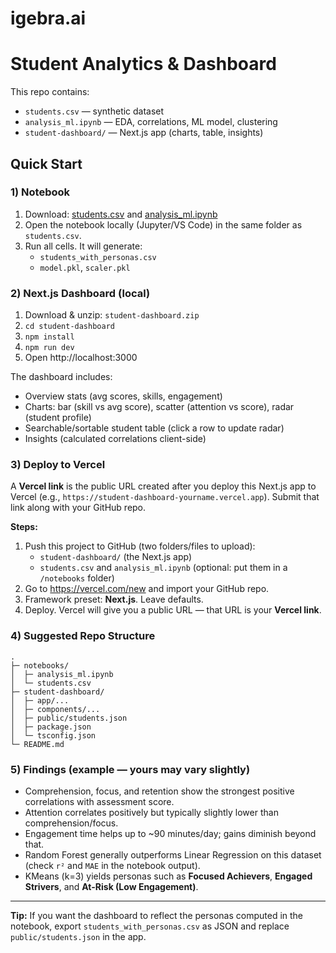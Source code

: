 # igebra.ai


# Student Analytics & Dashboard

This repo contains:
- `students.csv` — synthetic dataset
- `analysis_ml.ipynb` — EDA, correlations, ML model, clustering
- `student-dashboard/` — Next.js app (charts, table, insights)

## Quick Start

### 1) Notebook
1. Download: [students.csv](students.csv) and [analysis_ml.ipynb](analysis_ml.ipynb)
2. Open the notebook locally (Jupyter/VS Code) in the same folder as `students.csv`.
3. Run all cells. It will generate:
   - `students_with_personas.csv`
   - `model.pkl`, `scaler.pkl`

### 2) Next.js Dashboard (local)
1. Download & unzip: `student-dashboard.zip`
2. `cd student-dashboard`
3. `npm install`
4. `npm run dev`
5. Open http://localhost:3000

The dashboard includes:
- Overview stats (avg scores, skills, engagement)
- Charts: bar (skill vs avg score), scatter (attention vs score), radar (student profile)
- Searchable/sortable student table (click a row to update radar)
- Insights (calculated correlations client-side)

### 3) Deploy to Vercel
A **Vercel link** is the public URL created after you deploy this Next.js app to Vercel (e.g., `https://student-dashboard-yourname.vercel.app`). Submit that link along with your GitHub repo.

**Steps:**
1. Push this project to GitHub (two folders/files to upload):
   - `student-dashboard/` (the Next.js app)
   - `students.csv` and `analysis_ml.ipynb` (optional: put them in a `/notebooks` folder)
2. Go to https://vercel.com/new and import your GitHub repo.
3. Framework preset: **Next.js**. Leave defaults.
4. Deploy. Vercel will give you a public URL — that URL is your **Vercel link**.

### 4) Suggested Repo Structure
```
.
├─ notebooks/
│  ├─ analysis_ml.ipynb
│  └─ students.csv
├─ student-dashboard/
│  ├─ app/...
│  ├─ components/...
│  ├─ public/students.json
│  ├─ package.json
│  └─ tsconfig.json
└─ README.md
```

### 5) Findings (example — yours may vary slightly)
- Comprehension, focus, and retention show the strongest positive correlations with assessment score.
- Attention correlates positively but typically slightly lower than comprehension/focus.
- Engagement time helps up to ~90 minutes/day; gains diminish beyond that.
- Random Forest generally outperforms Linear Regression on this dataset (check `r²` and `MAE` in the notebook output).
- KMeans (k=3) yields personas such as **Focused Achievers**, **Engaged Strivers**, and **At-Risk (Low Engagement)**.

---

**Tip:** If you want the dashboard to reflect the personas computed in the notebook, export `students_with_personas.csv` as JSON and replace `public/students.json` in the app.
